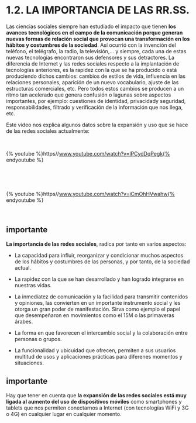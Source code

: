 
# 1.2. LA IMPORTANCIA DE LAS RR.SS.

Las ciencias sociales siempre han estudiado el impacto que tienen **los avances tecnológicos en el campo de la comunicación porque generan nuevas formas de relación social que provocan una transformación en los hábitos y costumbres de la sociedad**. Así ocurrió con la invención del teléfono, el telégrafo, la radio, la televisión,... y siempre, cada una de estas nuevas tecnologías encontraron sus defensores y sus detractores. La diferencia de Internet y las redes sociales respecto a la implantación de tecnologías anteriores, es la rapidez con la que se ha producido o está produciendo dichos cambios: cambios de estilos de vida, influencia en las relaciones personales, aparición de un nuevo vocabulario, ajuste de las estructuras comerciales, etc. Pero todos estos cambios se producen a un ritmo tan acelerado que genera confusión o lagunas sobre aspectos importantes, por ejemplo: cuestiones de identidad, privacidady seguridad, responsabilidades, filtrado y verificación de la información que nos llega, etc.

Este vídeo nos explica algunos datos sobre la expansión y uso que se hace de las redes sociales actualmente:

 


{% youtube %}https//www.youtube.com/watch?v=lPCydDqPegk{% endyoutube %}

 

 


{% youtube %}https//www.youtube.com/watch?v=jCmOhHVwahw{% endyoutube %}

 

## importante

**La importancia de las redes sociales**, radica por tanto en varios aspectos:

- La capacidad para influir, reorganizar y condicionar muchos aspectos de los hábitos y costumbres de las personas, y por tanto, de la sociedad actual.

- La rapidez con la que se han desarrollado y han logrado integrarse en nuestras vidas.

- La inmediatez de comunicación y la facilidad para transmitir contenidos y opiniones, las convierten en un importante instrumento social y les otorga un gran poder de manifestación. Sirva como ejemplo el papel que desempeñaron en movimientos como el 15M o las primaveras árabes.

- La forma en que favorecen el intercambio social y la colaboración entre personas o grupos.

- La funcionalidad y ubicuidad que ofrecen, permiten a sus usuarios multitud de usos y aplicaciones prácticas para diferenes momentos y situaciones.

## importante

Hay que tener en cuenta que **la expansión de las redes sociales está muy ligada al aumento del uso de dispositivos móviles** como smartphones y tablets que nos permiten conectarnos a Internet (con tecnologías WiFi y 3G o 4G) en cualquier lugar en cualquier momento. 

